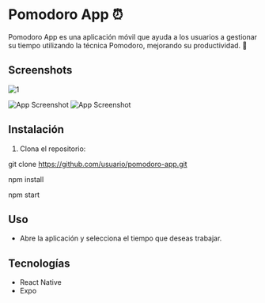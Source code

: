 # Pomodoro App ⏰

Pomodoro App es una aplicación móvil que ayuda a los usuarios a gestionar su tiempo utilizando la técnica Pomodoro, mejorando su productividad. 🚀

## Screenshots

![1](https://github.com/user-attachments/assets/f488c9f4-8390-4bb1-b418-dfcf970952c4)

![App Screenshot](assets/2.png)
![App Screenshot](assets/3.png)

## Instalación

1. Clona el repositorio:

git clone https://github.com/usuario/pomodoro-app.git

npm install

npm start

## Uso

- Abre la aplicación y selecciona el tiempo que deseas trabajar.

## Tecnologías

- React Native
- Expo
